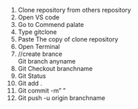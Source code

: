 1. Clone repository from others repository
2. Open VS code
3. Go to Commend palate
4. Type gitclone
5. Paste The copy of clone repository 
6. Open Terminal
7. //create brance  
Git branch anyname
8. Git Checkout branchname
9. Git Status
9. Git add .
10. Git commit -m” ”
11. Git push -u origin branchname
